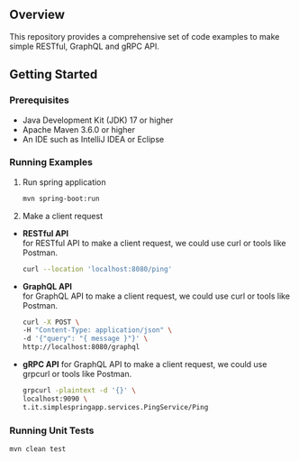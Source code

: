 ## Overview

This repository provides a comprehensive set of code examples to make simple RESTful, GraphQL and gRPC API.

## Getting Started

### Prerequisites

- Java Development Kit (JDK) 17 or higher
- Apache Maven 3.6.0 or higher
- An IDE such as IntelliJ IDEA or Eclipse

### Running Examples
1. Run spring application
   ```sh
   mvn spring-boot:run
   ```
2. Make a client request
* **RESTful API**\
  for RESTful API to make a client request, we could use curl or tools like Postman.
   ```sh
  curl --location 'localhost:8080/ping'
  ```
* **GraphQL API**\
  for GraphQL API to make a client request, we could use curl or tools like Postman.
  ```sh
  curl -X POST \
  -H "Content-Type: application/json" \
  -d '{"query": "{ message }"}' \
  http://localhost:8080/graphql
   ```
* **gRPC API**
  for GraphQL API to make a client request, we could use grpcurl or tools like Postman.
  ```sh
  grpcurl -plaintext -d '{}' \
  localhost:9090 \
  t.it.simplespringapp.services.PingService/Ping
   ```
### Running Unit Tests
```sh
mvn clean test
```